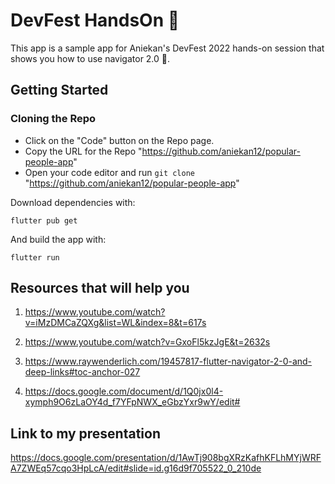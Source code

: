 # DevFest HandsOn 🎉

This app is a sample app for Aniekan's DevFest 2022 hands-on session that
shows you how to use navigator 2.0 🎉.

## Getting Started
### Cloning the Repo
* Click on the "Code" button on the Repo page.
* Copy the URL for the Repo "https://github.com/aniekan12/popular-people-app"
* Open your code editor and run `git clone` "https://github.com/aniekan12/popular-people-app"


Download dependencies with:
```
flutter pub get
```
And build the app with:
```
flutter run
```

## Resources that will help you 
1. https://www.youtube.com/watch?v=iMzDMCaZQXg&list=WL&index=8&t=617s

2. https://www.youtube.com/watch?v=GxoFl5kzJgE&t=2632s

3. https://www.raywenderlich.com/19457817-flutter-navigator-2-0-and-deep-links#toc-anchor-027

4. https://docs.google.com/document/d/1Q0jx0l4-xymph9O6zLaOY4d_f7YFpNWX_eGbzYxr9wY/edit#

## Link to my presentation
https://docs.google.com/presentation/d/1AwTj908bgXRzKafhKFLhMYjWRFA7ZWEq57cqo3HpLcA/edit#slide=id.g16d9f705522_0_210de
